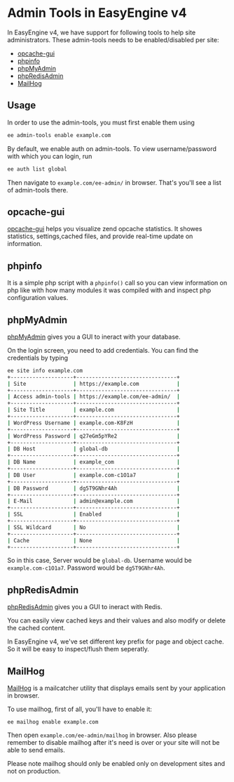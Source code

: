 # Admin Tools in EasyEngine v4

In EasyEngine v4, we have support for following tools to help site administrators. These admin-tools needs to be enabled/disabled per site:

 * [opcache-gui](#opcache-gui)
 * [phpinfo](#phpinfo)
 * [phpMyAdmin](#phpMyAdmin)
 * [phpRedisAdmin](#phpRedisAdmin)
 * [MailHog](#MailHog)

## Usage
In order to use the admin-tools, you must first enable them using 
```bash
ee admin-tools enable example.com
```

By default, we enable auth on admin-tools. To view username/password with which you can login, run
```bash
ee auth list global
```

Then navigate to `example.com/ee-admin/` in browser. That's you'll see a list of admin-tools there. 

## opcache-gui
[opcache-gui](https://github.com/amnuts/opcache-gui) helps you visualize zend opcache statistics. It showes statistics, settings,cached files, and provide real-time update on information.

## phpinfo
It is a simple php script with a `phpinfo()` call so you can view information on php like with how many modules it was compiled with and inspect php configuration values. 

## phpMyAdmin
[phpMyAdmin](https://www.phpmyadmin.net) gives you a GUI to ineract with your database.

On the login screen, you need to add credentials. You can find the credentials by typing 
```bash
ee site info example.com
+--------------------+--------------------------------+
| Site               | https://example.com            |
+--------------------+--------------------------------+
| Access admin-tools | https://example.com/ee-admin/  |
+--------------------+--------------------------------+
| Site Title         | example.com                    |
+--------------------+--------------------------------+
| WordPress Username | example.com-K8FzH              |
+--------------------+--------------------------------+
| WordPress Password | q27eGm5pYRe2                   |
+--------------------+--------------------------------+
| DB Host            | global-db                      |
+--------------------+--------------------------------+
| DB Name            | example_com                    |
+--------------------+--------------------------------+
| DB User            | example.com-c1O1a7             |
+--------------------+--------------------------------+
| DB Password        | dg5T9GNhr4Ah                   |
+--------------------+--------------------------------+
| E-Mail             | admin@example.com              |
+--------------------+--------------------------------+
| SSL                | Enabled                        |
+--------------------+--------------------------------+
| SSL Wildcard       | No                             |
+--------------------+--------------------------------+
| Cache              | None                           |
+--------------------+--------------------------------+
```

So in this case, 
Server would be `global-db`. 
Username would be `example.com-c1O1a7`. 
Password would be `dg5T9GNhr4Ah`.

## phpRedisAdmin
[phpRedisAdmin](https://github.com/erikdubbelboer/phpRedisAdmin) gives you a GUI to ineract with Redis.

You can easily view cached keys and their values and also modify or delete the cached content.

In EasyEngine v4, we've set different key prefix for page and object cache. So it will be easy to inspect/flush them seperatly.

## MailHog
[MailHog](https://github.com/mailhog/MailHog) is a mailcatcher utility that displays emails sent by your application in browser.

To use mailhog, first of all, you'll have to enable it:

```
ee mailhog enable example.com
```

Then open `example.com/ee-admin/mailhog` in browser. Also please remember to disable mailhog after it's need is over or your site will not be able to send emails.

Please note mailhog should only be enabled only on development sites and not on production.
